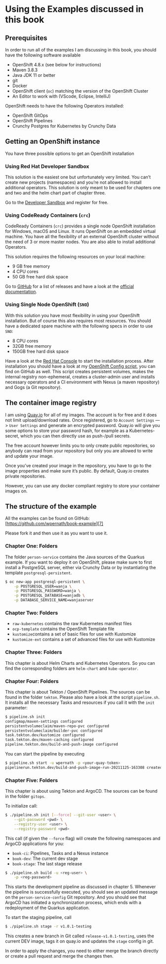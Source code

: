 # Using the Examples discussed in this book
## Prerequisites
In order to run all of the examples I am discussing in this book, you should have the following software available

- OpenShift 4.8.x (see below for instructions)
- Maven 3.8.3
- Java JDK 11 or better
- git
- Docker
- OpenShift client (`oc`) matching the version of the OpenShift Cluster
- An Editor to work with (VScode, Eclipse, IntelliJ)

OpenShift needs to have the following Operators installed:
- OpenShift GitOps
- OpenShift Pipelines
- Crunchy Postgres for Kubernetes by Crunchy Data

## Getting an OpenShift instance
You have three possible options to get an OpenShift installation

### Using Red Hat Developer Sandbox
This solution is the easiest one but unfortunately very limited. You can’t create new projects (namespaces) and you’re not allowed to install additional operators. This solution is only meant to be used for chapters one and two and the helm chart part of chapter three. 

Go to the [Developer Sandbox][1] and register for free. 

### Using CodeReady Containers (`crc`)
CodeReady Containers (`crc`) provides a single node OpenShift installation for Windows, macOS and Linux. It runs OpenShift on an embedded virtual machine. You have all the flexibility of an external OpenShift cluster without the need of 3 or more master nodes. You are also able to install additional Operators. 

This solution requires the following resources on your local machine:
- 9 GB free memory 
- 4 CPU cores
- 50 GB free hard disk space

Go to [GitHub][2] for a list of releases and have a look at the [official documentation][3]. 


### Using Single Node OpenShift (`SNO`)
With this solution you have most flexibility in using your OpenShift installation. But of course this also requires most resources. You should have a dedicated spare machine with the following specs in order to use `SNO`:
- 8 CPU cores
- 32GB free memory
- 150GB free hard disk space

Have a look at the [Red Hat Console][4] to start the installation process. After installation you should have a look at my [OpenShift Config script][5], you can find on GitHub as well. This script creates persistent volumes, makes the internal registry non-ephemeral, creates a cluster-admin user and installs necessary operators and a CI environment with Nexus (a maven repository) and Gogs (a Git repository). 

## The container image registry
I am using [Quay.io][6] for all of my images. The account is for free and it does not limit upload/download rates. Once registered, go to `Account Settings` —\> `User Settings` and generate an encrypted password. Quay.io will give you some options to store your password hash, for example as a Kubernetes-secret, which you can then directly use as push-/pull secrets. 

The free account however limits you to only create public repositories, so anybody can read from your repository but only you are allowed to write and update your image. 

Once you’ve created your image in the repository, you have to go to the image properties and make sure it’s public. By default, Quay.io creates private repositories. 

However, you can use any docker compliant registry to store your container images on. 

## The structure of the example
All the examples can be found on GitHub: [https://github.com/wpernath/book-example][7]

Please fork it and then use it as you want to use it. 

### Chapter One: Folders
The folder `person-service` contains the Java sources of the Quarkus example. If you want to deploy it on OpenShift, please make sure to first install a PostgreSQL server, either via Crunchy Data or by instantiating the template `postgresql-persistent`. 

```bash
$ oc new-app postgresql-persistent \
	-p POSTGRESQL_USER=wanja \
	-p POSTGRESQL_PASSWORD=wanja \
	-p POSTGRESQL_DATABASE=wanjadb \
	-p DATABASE_SERVICE_NAME=wanjaserver
```

### Chapter Two: Folders
- `raw-kubernetes` contains the raw Kubernetes manifest files 
- `ocp-template` contains the OpenShift Template file
- `kustomize`contains a set of basic files for use with Kustomize
- `kustomize-ext` contains a set of advanced files for use with Kustomize 

### Chapter Three: Folders
This chapter is about Helm Charts and Kubernetes Operators. So you can find the corresponding folders are `helm-chart` and `kube-operator`.

### Chapter Four: Folders
This chapter is about Tekton / OpenShift Pipelines. The sources can be found in   the folder `tekton`. Please also have a look at the script `pipeline.sh`. It installs all the necessary Tasks and resources if you call it with the `init` parameter:

```bash
$ pipeline.sh init
configmap/maven-settings configured
persistentvolumeclaim/maven-repo-pvc configured
persistentvolumeclaim/builder-pvc configured
task.tekton.dev/kustomize configured
task.tekton.dev/maven-caching configured
pipeline.tekton.dev/build-and-push-image configured
```

You can start the pipeline by executing
```bash
$ pipeline.sh start -u wpernath -p <your-quay-token>
pipelinerun.tekton.dev/build-and-push-image-run-20211125-163308 created
```

### Chapter Five: Folders
This chapter is about using Tekton and ArgoCD. The sources can be found in the folder `gitops`. 

To initialize call:
```bash
$ ./pipeline.sh init [--force] --git-user <user> \
	--git-password <pwd> \
	--registry-user <user> \
	--registry-password <pwd> 
```

This call (if given the `--force` flag) will create the following namespaces and ArgoCD applications for you:
- `book-ci`: Pipelines, Tasks and a Nexus instance 
- `book-dev`: The current dev stage
- `book-stage`: The last stage release

```bash
$ ./pipeline.sh build -u <reg-user> \
	-p <reg-password>
```

This starts the development pipeline as discussed in chapter 5. Whenever the pipeline is successfully executed, you should see an updated message on the `person-service-config` Git repository. And you should see that ArgoCD has initiated a synchronization process, which ends with a redeployment of the Quarkus application.

To start the staging pipeline, call
```bash
$ ./pipeline.sh stage -r v1.0.1-testing
```

This creates a new branch in Git called `release-v1.0.1-testing`, uses the current DEV image, tags it on quay.io and updates the `stage` config in git. 

In order to apply the changes, you need to either merge the branch directly or create a pull request and merge the changes then. 

[1]:	https://developers.redhat.com/developer-sandbox
[2]:	https://github.com/code-ready/crc/releases
[3]:	https://access.redhat.com/documentation/en-us/red_hat_codeready_containers/1.33/html-single/getting_started_guide/index
[4]:	https://console.redhat.com/openshift/assisted-installer/clusters/~new
[5]:	https://github.com/wpernath/openshift-config
[6]:	https://quay.io/
[7]:	https://github.com/wpernath/book-example